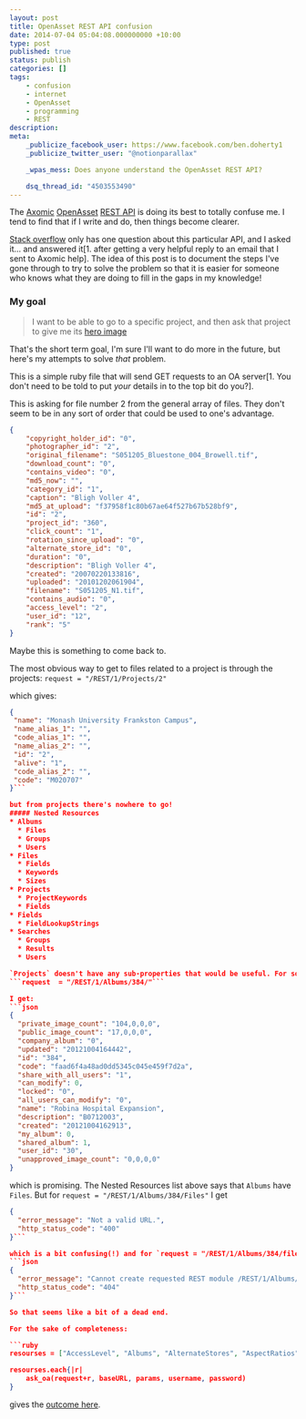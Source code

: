 ```yaml
---
layout: post
title: OpenAsset REST API confusion
date: 2014-07-04 05:04:08.000000000 +10:00
type: post
published: true
status: publish
categories: []
tags:
    - confusion
    - internet
    - OpenAsset
    - programming
    - REST
description:
meta:
    _publicize_facebook_user: https://www.facebook.com/ben.doherty1
    _publicize_twitter_user: "@notionparallax"

    _wpas_mess: Does anyone understand the OpenAsset REST API?

    dsq_thread_id: "4503553490"
---
```


The <a href="http://axomic.com/">Axomic</a> <a href="https://www.axomic.com/media">OpenAsset</a> <a title="The REST docs" href="http://help.axomic.com/07_Technical_Stuff/APIs_and_Integration/REST_API">REST API</a> is doing its best to totally confuse me. I tend to find that if I write and do, then things become clearer.

<a href="http://stackoverflow.com/questions/22676924/how-to-construct-image-url-from-axomic-openasset-rest-api" title="How to construct image url from Axomic OpenAsset REST API">Stack overflow</a> only has one question about this particular API, and I asked it... and answered it[1. after getting a very helpful reply to an email that I sent to Axomic help]. The idea of this post is to document the steps I've gone through to try to solve the problem so that it is easier for someone who knows what they are doing to fill in the gaps in my knowledge!

<h3>My goal</h3>
<blockquote>
I want to be able to go to a specific project, and then ask that project to give me its <a href="http://help.axomic.com/05_Manage/02_Projects#Hero_Image" title="the axomic docs">hero image</a>
</blockquote>

That's the short term goal, I'm sure I'll want to do more in the future, but here's my attempts to solve _that_ problem.<br />

This is a simple ruby file that will send GET requests to an OA server[1. You don't need to be told to put _your_ details in to the top bit do you?].

<script src="https://gist.github.com/notionparallax/48c6c68577b17c95c0e5.js"></script>

This is asking for file number 2 from the general array of files. They don't seem to be in any sort of order that could be used to one's advantage.

```json
{
    "copyright_holder_id": "0",
    "photographer_id": "2",
    "original_filename": "S051205_Bluestone_004_Browell.tif",
    "download_count": "0",
    "contains_video": "0",
    "md5_now": "",
    "category_id": "1",
    "caption": "Bligh Voller 4",
    "md5_at_upload": "f37958f1c80b67ae64f527b67b528bf9",
    "id": "2",
    "project_id": "360",
    "click_count": "1",
    "rotation_since_upload": "0",
    "alternate_store_id": "0",
    "duration": "0",
    "description": "Bligh Voller 4",
    "created": "20070220133816",
    "uploaded": "20101202061904",
    "filename": "S051205_N1.tif",
    "contains_audio": "0",
    "access_level": "2",
    "user_id": "12",
    "rank": "5"
}
```

Maybe this is something to come back to.

The most obvious way to get to files related to a project is through the projects:
`request = "/REST/1/Projects/2"`

which gives:

````json
{
 "name": "Monash University Frankston Campus",
 "name_alias_1": "",
 "code_alias_1": "",
 "name_alias_2": "",
 "id": "2",
 "alive": "1",
 "code_alias_2": "",
 "code": "M020707"
}```

but from projects there's nowhere to go!
##### Nested Resources
* Albums
  * Files
  * Groups
  * Users
* Files
  * Fields
  * Keywords
  * Sizes
* Projects
  * ProjectKeywords
  * Fields
* Fields
  * FieldLookupStrings
* Searches
  * Groups
  * Results
  * Users

`Projects` doesn't have any sub-properties that would be useful. For some reason (maybe it's the OA way) our `Projects` have the same content as our `Albums` as far as I can see. so if I ask for:
```request  = "/REST/1/Albums/384/"```

I get:
```json
{
  "private_image_count": "104,0,0,0",
  "public_image_count": "17,0,0,0",
  "company_album": "0",
  "updated": "20121004164442",
  "id": "384",
  "code": "faad6f4a48ad0dd5345c045e459f7d2a",
  "share_with_all_users": "1",
  "can_modify": 0,
  "locked": "0",
  "all_users_can_modify": "0",
  "name": "Robina Hospital Expansion",
  "description": "B0712003",
  "created": "20121004162913",
  "my_album": 0,
  "shared_album": 1,
  "user_id": "30",
  "unapproved_image_count": "0,0,0,0"
}
````

which is promising. The Nested Resources list above says that `Albums` have `Files`. But for `request = "/REST/1/Albums/384/Files"` I get

````json
{
  "error_message": "Not a valid URL.",
  "http_status_code": "400"
}```

which is a bit confusing(!) and for `request = "/REST/1/Albums/384/files"` (f not F):
```json
{
  "error_message": "Cannot create requested REST module /REST/1/Albums/384/files",
  "http_status_code": "404"
}```

So that seems like a bit of a dead end.

For the sake of completeness:

```ruby
resourses = ["AccessLevel", "Albums", "AlternateStores", "AspectRatios", "Categories", "CopyrightHolders", "CopyrightPolicies", "Fields", "Files", "Groups", "Keywords", "KeywordCategories", "Photographers", "Projects", "ProjectKeywords", "ProjectKeywordCategories", "Searches", "Sizes", "TextRewrites", "Users"]

resourses.each{|r|
    ask_oa(request+r, baseURL, params, username, password)
}
````

gives the <a href="http://notionparallax.co.uk/wordpress/wp-content/uploads/2014/07/OA_REST.txt">outcome here</a>.

[^1]: after getting a very helpful reply to an email that I sent to Axomic help
[^2]: You don't need to be told to put _your_ details in to the top bit do you?
